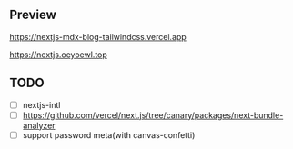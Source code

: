## Preview

https://nextjs-mdx-blog-tailwindcss.vercel.app

https://nextjs.oeyoewl.top

## TODO

- [ ] nextjs-intl
- [ ] https://github.com/vercel/next.js/tree/canary/packages/next-bundle-analyzer
- [ ] support password meta(with canvas-confetti)
